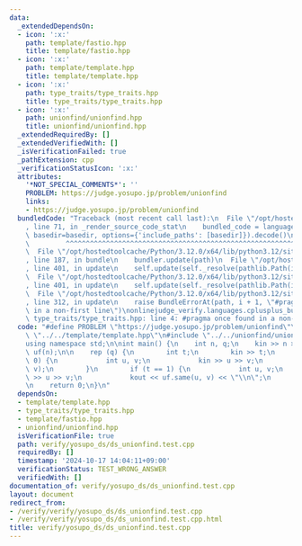 ```yaml
---
data:
  _extendedDependsOn:
  - icon: ':x:'
    path: template/fastio.hpp
    title: template/fastio.hpp
  - icon: ':x:'
    path: template/template.hpp
    title: template/template.hpp
  - icon: ':x:'
    path: type_traits/type_traits.hpp
    title: type_traits/type_traits.hpp
  - icon: ':x:'
    path: unionfind/unionfind.hpp
    title: unionfind/unionfind.hpp
  _extendedRequiredBy: []
  _extendedVerifiedWith: []
  _isVerificationFailed: true
  _pathExtension: cpp
  _verificationStatusIcon: ':x:'
  attributes:
    '*NOT_SPECIAL_COMMENTS*': ''
    PROBLEM: https://judge.yosupo.jp/problem/unionfind
    links:
    - https://judge.yosupo.jp/problem/unionfind
  bundledCode: "Traceback (most recent call last):\n  File \"/opt/hostedtoolcache/Python/3.12.0/x64/lib/python3.12/site-packages/onlinejudge_verify/documentation/build.py\"\
    , line 71, in _render_source_code_stat\n    bundled_code = language.bundle(stat.path,\
    \ basedir=basedir, options={'include_paths': [basedir]}).decode()\n          \
    \         ^^^^^^^^^^^^^^^^^^^^^^^^^^^^^^^^^^^^^^^^^^^^^^^^^^^^^^^^^^^^^^^^^^^^^^^^^^^^^^^^^\n\
    \  File \"/opt/hostedtoolcache/Python/3.12.0/x64/lib/python3.12/site-packages/onlinejudge_verify/languages/cplusplus.py\"\
    , line 187, in bundle\n    bundler.update(path)\n  File \"/opt/hostedtoolcache/Python/3.12.0/x64/lib/python3.12/site-packages/onlinejudge_verify/languages/cplusplus_bundle.py\"\
    , line 401, in update\n    self.update(self._resolve(pathlib.Path(included), included_from=path))\n\
    \  File \"/opt/hostedtoolcache/Python/3.12.0/x64/lib/python3.12/site-packages/onlinejudge_verify/languages/cplusplus_bundle.py\"\
    , line 401, in update\n    self.update(self._resolve(pathlib.Path(included), included_from=path))\n\
    \  File \"/opt/hostedtoolcache/Python/3.12.0/x64/lib/python3.12/site-packages/onlinejudge_verify/languages/cplusplus_bundle.py\"\
    , line 312, in update\n    raise BundleErrorAt(path, i + 1, \"#pragma once found\
    \ in a non-first line\")\nonlinejudge_verify.languages.cplusplus_bundle.BundleErrorAt:\
    \ type_traits/type_traits.hpp: line 4: #pragma once found in a non-first line\n"
  code: "#define PROBLEM \"https://judge.yosupo.jp/problem/unionfind\"\n\n#include\
    \ \"../../template/template.hpp\"\n#include \"../../unionfind/unionfind.hpp\"\n\
    using namespace std;\n\nint main() {\n    int n, q;\n    kin >> n >> q;\n    kk2::UnionFind\
    \ uf(n);\n\n    rep (q) {\n        int t;\n        kin >> t;\n        if (t ==\
    \ 0) {\n            int u, v;\n            kin >> u >> v;\n            uf.unite(u,\
    \ v);\n        }\n        if (t == 1) {\n            int u, v;\n            kin\
    \ >> u >> v;\n            kout << uf.same(u, v) << \"\\n\";\n        }\n    }\n\
    \n    return 0;\n}\n"
  dependsOn:
  - template/template.hpp
  - type_traits/type_traits.hpp
  - template/fastio.hpp
  - unionfind/unionfind.hpp
  isVerificationFile: true
  path: verify/yosupo_ds/ds_unionfind.test.cpp
  requiredBy: []
  timestamp: '2024-10-17 14:04:11+09:00'
  verificationStatus: TEST_WRONG_ANSWER
  verifiedWith: []
documentation_of: verify/yosupo_ds/ds_unionfind.test.cpp
layout: document
redirect_from:
- /verify/verify/yosupo_ds/ds_unionfind.test.cpp
- /verify/verify/yosupo_ds/ds_unionfind.test.cpp.html
title: verify/yosupo_ds/ds_unionfind.test.cpp
---
```

